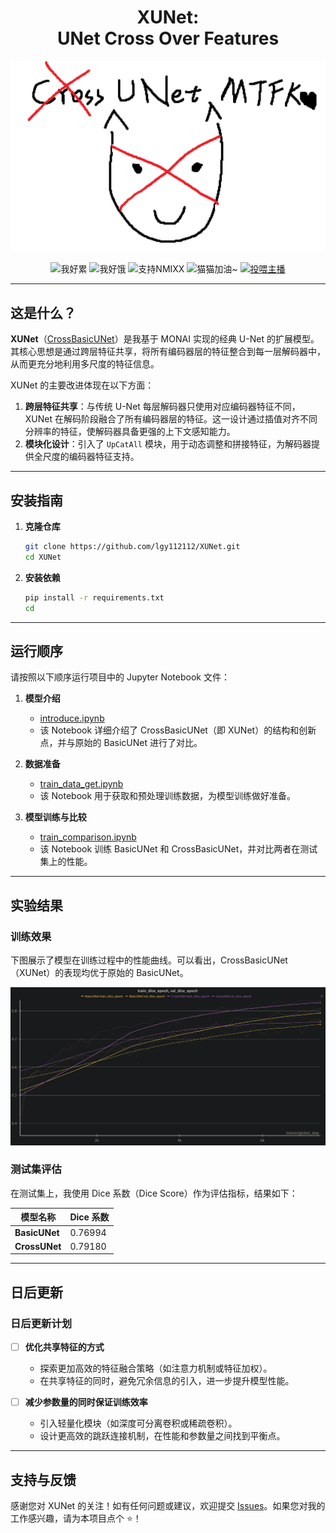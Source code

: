 
<div align="center">
  <h1>XUNet: <br>UNet Cross Over Features</h1>
</div>



<p align="center">
  <img src="images/cover.png" alt="封面图片" width="600">
</p>

<p align="center">
  
<p align="center">
  <img src="https://img.shields.io/badge/%E6%88%91%E5%A5%BD%E7%B4%AF-blue?style=for-the-badge&logo=coffeescript" alt="我好累">
  <img src="https://img.shields.io/badge/%E6%88%91%E5%A5%BD%E9%A5%BF-orange?style=for-the-badge&logo=fastapi" alt="我好饿">
  <img src="https://img.shields.io/badge/%E6%94%AF%E6%8C%81-NMIXX-ff69b4?style=for-the-badge&logo=musicbrainz" alt="支持NMIXX">
  <img src="https://img.shields.io/badge/%E7%8C%AB%E7%8C%AB-%E5%8A%A0%E6%B2%B9%7E-yellow?style=for-the-badge&logo=github" alt="猫猫加油~">
  <a href="images/alipay-qrcode.jpg">
    <img src="https://img.shields.io/badge/%E6%8A%95%E5%96%82%E4%B8%BB%E6%92%AD-%E5%8D%95%E5%87%BB%E6%94%AF%E6%8C%81-9cf?style=for-the-badge&logo=alipay" alt="投喂主播">
  </a>
</p>

---

## 这是什么？

**XUNet**（[CrossBasicUNet](cross_basic_unet.py)）是我基于 MONAI 实现的经典 U-Net 的扩展模型。其核心思想是通过跨层特征共享，将所有编码器层的特征整合到每一层解码器中，从而更充分地利用多尺度的特征信息。

XUNet 的主要改进体现在以下方面：
1. **跨层特征共享**：与传统 U-Net 每层解码器只使用对应编码器特征不同，XUNet 在解码阶段融合了所有编码器层的特征。这一设计通过插值对齐不同分辨率的特征，使解码器具备更强的上下文感知能力。
2. **模块化设计**：引入了 `UpCatAll` 模块，用于动态调整和拼接特征，为解码器提供全尺度的编码器特征支持。

---

## 安装指南

1. **克隆仓库**

   ```bash
   git clone https://github.com/lgy112112/XUNet.git
   cd XUNet
   ```

2. **安装依赖**

   ```bash
   pip install -r requirements.txt
   cd
   ```

---

## 运行顺序

请按照以下顺序运行项目中的 Jupyter Notebook 文件：

1. **模型介绍**

   - [introduce.ipynb](introduce.ipynb)
   - 该 Notebook 详细介绍了 CrossBasicUNet（即 XUNet）的结构和创新点，并与原始的 BasicUNet 进行了对比。

2. **数据准备**

   - [train_data_get.ipynb](train_data_get.ipynb)
   - 该 Notebook 用于获取和预处理训练数据，为模型训练做好准备。

3. **模型训练与比较**

   - [train_comparison.ipynb](train_comparison.ipynb)
   - 该 Notebook 训练 BasicUNet 和 CrossBasicUNet，并对比两者在测试集上的性能。

---

## 实验结果

### 训练效果

下图展示了模型在训练过程中的性能曲线。可以看出，CrossBasicUNet（XUNet）的表现均优于原始的 BasicUNet。

![训练效果](images/image.png)

### 测试集评估

在测试集上，我使用 Dice 系数（Dice Score）作为评估指标，结果如下：

| 模型名称      | Dice 系数 |
|---------------|-----------|
| **BasicUNet** | 0.76994   |
| **CrossUNet** | 0.79180   |

---

## 日后更新

### 日后更新计划

- [ ] **优化共享特征的方式**  
  - 探索更加高效的特征融合策略（如注意力机制或特征加权）。  
  - 在共享特征的同时，避免冗余信息的引入，进一步提升模型性能。

- [ ] **减少参数量的同时保证训练效率**  
  - 引入轻量化模块（如深度可分离卷积或稀疏卷积）。  
  - 设计更高效的跳跃连接机制，在性能和参数量之间找到平衡点。

---

## 支持与反馈

感谢您对 XUNet 的关注！如有任何问题或建议，欢迎提交 [Issues](https://github.com/lgy112112/XUNet/issues)。如果您对我的工作感兴趣，请为本项目点个 ⭐️！
